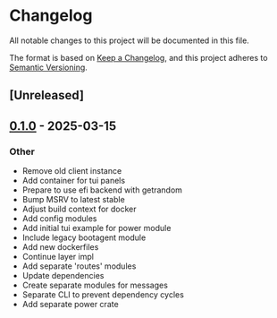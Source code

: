 # Changelog

All notable changes to this project will be documented in this file.

The format is based on [Keep a Changelog](https://keepachangelog.com/en/1.0.0/),
and this project adheres to [Semantic Versioning](https://semver.org/spec/v2.0.0.html).

## [Unreleased]

## [0.1.0](https://github.com/fossable/sandpolis/releases/tag/sandpolis-power-v0.1.0) - 2025-03-15

### Other

- Remove old client instance
- Add container for tui panels
- Prepare to use efi backend with getrandom
- Bump MSRV to latest stable
- Adjust build context for docker
- Add config modules
- Add initial tui example for power module
- Include legacy bootagent module
- Add new dockerfiles
- Continue layer impl
- Add separate 'routes' modules
- Update dependencies
- Create separate modules for messages
- Separate CLI to prevent dependency cycles
- Add separate power crate
